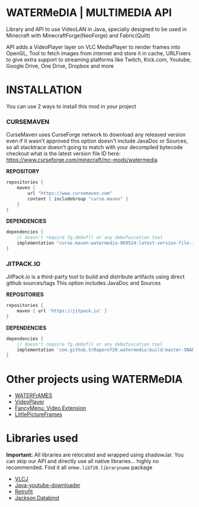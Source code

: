 # WATERMeDIA | MULTIMEDIA API
Library and API to use VideoLAN in Java, specially designed to be used in Minecraft with MinecraftForge(NeoForge) and Fabric(Quilt)

API adds a VideoPlayer layer on VLC MediaPlayer to render frames into OpenGL, Tool to fetch images from internet and store it in cache, URLFixers to give extra support to streaming platforms like Twitch, Kick.com, Youtube, Google Drive, One Drive, Dropbox and more

# INSTALLATION
You can use 2 ways to install this mod in your project

### CURSEMAVEN
CurseMaven uses CurseForge network to download any released version even if it wasn't approved
this option doesn't include JavaDoc or Sources, so all stacktrace doesn't going to match with your decompiled bytecode
checkout what is the latest version file ID here: https://www.curseforge.com/minecraft/mc-mods/watermedia

**REPOSITORY**
```gradle
repositories {
    maven {
        url "https://www.cursemaven.com"
        content { includeGroup "curse.maven" }
    }
}
```

**DEPENDENCIES**
```gradle
dependencies {
    // doesn't require fg.debof() or any debofuscation tool
    implementation "curse.maven:watermedia-869524:latest-version-file-id"
}
```

### JITPACK.IO
JitPack.io is a third-party tool to build and distribute artifacts using direct github sources/tags
This option includes JavaDoc and Sources

**REPOSITORIES**
```gradle
repositories {
    maven { url 'https://jitpack.io' }
}
```

**DEPENDENCIES**
```gradle
dependencies {
    // doesn't require fg.debof() or any debofuscation tool
    implementation 'com.github.SrRapero720.watermedia:build:master-SNAPSHOT'
}
```

# Other projects using WATERMeDIA
- [WATERFrAMES](https://www.curseforge.com/minecraft/mc-mods/waterframes)
- [VideoPlayer](https://www.curseforge.com/minecraft/mc-mods/video-player)
- [FancyMenu: Video Extension](https://legacy.curseforge.com/minecraft/mc-mods/fancymenu-video)
- [LittlePictureFrames](https://www.curseforge.com/minecraft/mc-mods/littleframes)

# Libraries used
**Important:** All libraries are relocated and wrapped using shadowJar. You can skip our API and directly use
 all native libraries... highly no recommended. Find it all on``me.lib720.libraryname`` package
- [VLCJ](https://github.com/caprica/vlcj/tree/vlcj-4.x)
- [Java-youtube-downloader](https://github.com/sealedtx/java-youtube-downloader)
- [Retrofit](https://square.github.io/retrofit/)
- [Jackson Databind](https://github.com/FasterXML/jackson-databind)